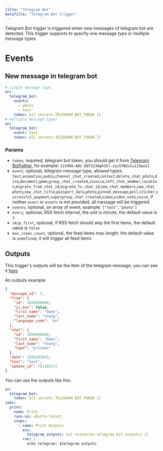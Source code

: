 ```yaml
---
title: "Telegram Bot"
metaTitle: "Telegram Bot trigger"
---
```


Telegram Bot trigger is triggered when new messages of telegram bot are detected. This trigger supports to specify one message type or multiple message types

# Events

## New message in telegram bot

```yaml
# single message type
on:
  telegram_bot:
    events:
      - photo
      - text
    token: ${{ secrets.TELEGRAM_BOT_TOKEN }}
# multiple message types
on:
  telegram_bot:
    event: text
    token: ${{ secrets.TELEGRAM_BOT_TOKEN }}
```

### Params

- `token`, required, telegram bot token, you should get it from [Telegram BotFather](https://telegram.me/BotFather), for example: `123456:ABC-DEF1234ghIkl-zyx57W2v1u123ew11`
- `event`, optional, telegram message type, allowed types: `text`,`animation`,`audio`,`channel_chat_created`,`contact`,`delete_chat_photo`,`dice`,`document`,`game`,`group_chat_created`,`invoice`,`left_chat_member`,`location`,`migrate_from_chat_id`,`migrate_to_chat_id`,`new_chat_members`,`new_chat_photo`,`new_chat_title`,`passport_data`,`photo`,`pinned_message`,`poll`,`sticker`,`successful_payment`,`supergroup_chat_created`,`video`,`video_note`,`voice`, if neither `event` or `events` is not provided, all message will be triggered.
- `events`, optional, an array of event, example: `["text","photo"]`
- `every`, optional, RSS fetch interval, the unit is minute, the default value is `5`
- `skip_first`, optional, if RSS fetch should skip the first items, the default value is `false`
- `max_items_count`, optional, the feed items max length, the default value is `undefined`, it will trigger all feed items

## Outputs

This trigger's outputs will be the item of the telegram message, you can see it [here](https://core.telegram.org/bots/api#message)

An outputs example:

```json
{
  "message_id": 7,
  "from": {
    "id": 1056059698,
    "is_bot": false,
    "first_name": "Owen",
    "last_name": "Young",
    "language_code": "en"
  },
  "chat": {
    "id": 1056059698,
    "first_name": "Owen",
    "last_name": "Young",
    "type": "private"
  },
  "date": 1598383043,
  "text": "test",
  "update_id": 791185172
}
```

You can use the outputs like this:

```yaml
on:
  telegram_bot:
    token: ${{ secrets.TELEGRAM_BOT_TOKEN }}
jobs:
  print:
    name: Print
    runs-on: ubuntu-latest
    steps:
      - name: Print Outputs
        env:
          telegram_outputs: ${{ toJson(on.telegram_bot.outputs) }}
        run: |
          echo telegram: $telegram_outputs
```
